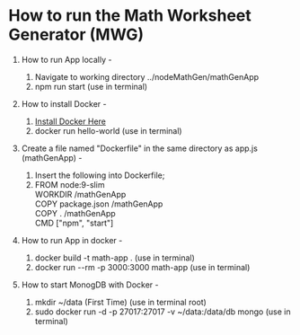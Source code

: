 # How to run the Math Worksheet Generator (MWG)

1. How to run App locally - <br>
    1. Navigate to working directory ../nodeMathGen/mathGenApp <br>
    2. npm run start (use in terminal)

2. How to install Docker - <br>
    1. [Install Docker Here](https://docs.docker.com/get-docker/) <br>
    2. docker run hello-world (use in terminal)

3. Create a file named "Dockerfile" in the same directory as app.js (mathGenApp) -
    1. Insert the following into Dockerfile;
    2. FROM node:9-slim <br>
    WORKDIR /mathGenApp <br>
    COPY package.json /mathGenApp <br>
    COPY . /mathGenApp <br>
    CMD ["npm", "start"] <br>

4. How to run App in docker - <br>
    1. docker build -t math-app . (use in terminal) <br>
    2. docker run --rm -p 3000:3000 math-app (use in terminal)

5. How to start MonogDB with Docker - <br>
    1. mkdir ~/data (First Time) (use in terminal root)<br>
    2. sudo docker run -d -p 27017:27017 -v ~/data:/data/db mongo (use in terminal)
    